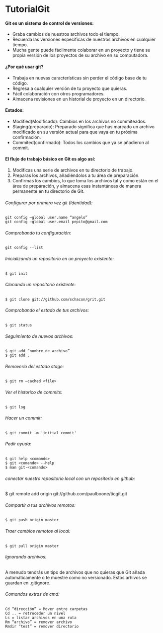 # TutorialGit
####  Git es un sistema de control de versiones:

- 	Graba cambios de nuestros archivos todo el tiempo.
- 	Recuerda las versiones específicas de nuestros archivos en cualquier tiempo.
- 	Mucha gente puede fácilmente colaborar en un proyecto y tiene su propia versión de los proyectos de su archivo en su computadora. 

#### ¿Por qué usar git?

- 	Trabaja en nuevas características sin perder el código base de tu código.
- 	Regresa a cualquier versión de tu proyecto que quieras.
- 	Fácil colaboración con otros programadores.
- 	Almacena revisiones en un historial de proyecto en un directorio.

#### Estados:

- 	Modified(Modificado): Cambios en los archivos no commiteados.
- 	Staging(preparado): Preparado significa que has marcado un archivo modificado en su versión actual para que vaya en tu próxima confirmación.
- 	Commited(confirmado): Todos los cambios que ya se añadieron al commit.

#### El flujo de trabajo básico en Git es algo así:
1.	Modificas una serie de archivos en tu directorio de trabajo.
2.	Preparas los archivos, añadiéndolos a tu área de preparación.
3.	Confirmas los cambios, lo que toma los archivos tal y como están en el área de preparación, y almacena esas instantáneas de manera permanente en tu directorio de Git.

######  Configurar por primera vez git (Identidad):
    git config –global user.name “angelo”
    git config –global user.email pepito@gmail.com
######  Comprobando tu configuración:
    git config --list 
######  Inicializando un repositorio en un proyecto existente:
    $ git init
###### Clonando un repositorio existente: 
    $ git clone git://github.com/schacon/grit.git
###### Comprobando el estado de tus archivos:
    $ git status
###### Seguimiento de nuevos archivos: 
    $ git add “nombre de archivo”
    $ git add .
###### Removerlo del estado stage:
    $ git rm –cached <file>
###### Ver el historico de commits:
    $ git log
###### Hacer un commit: 
    $ git commit -m 'initial commit'
###### Pedir ayuda:
    $ git help <comando>
    $ git <comando> --help
    $ man git-<comando>
###### conectar nuestro repositorio local con un repositorio en github:
$ git remote add origin git://github.com/paulboone/ticgit.git
###### Compartir a tus archivos remotos:
    $ git push origin master
###### Traer cambios remotos al local:
    $ git pull origin master
###### Ignorando archivos:
A menudo tendrás un tipo de archivos que no quieras que Git añada automáticamente o te muestre como no versionado. Estos arhivos se guardan en .gitignore.
###### Comandos extras de cmd:
    Cd “dirección” = Mover entre carpetas
    Cd .. = retroceder un nivel
    Ls = listar archivos en una ruta
    Rm “archivo” = remover archivo
    Rmdir “test” = remover directorio

